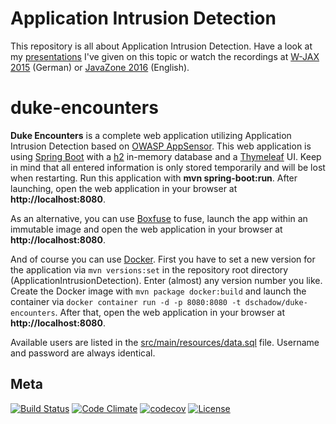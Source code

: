 Application Intrusion Detection
============
This repository is all about Application Intrusion Detection. Have a look at my 
[presentations](https://blog.dominikschadow.de/events) I've given on this topic or watch the recordings at 
[W-JAX 2015](https://jaxenter.de/web-app-security-43952) (German) or [JavaZone 2016](https://vimeo.com/181788148) 
(English).

# duke-encounters
**Duke Encounters** is a complete web application utilizing Application Intrusion Detection based on 
[OWASP AppSensor](http://appsensor.org). This web application is using 
[Spring Boot](http://projects.spring.io/spring-boot) with a [h2](http://www.h2database.com) in-memory database and 
a [Thymeleaf](http://www.thymeleaf.org) UI. Keep in mind that all entered information is only stored temporarily and will be 
lost when restarting. Run this application with **mvn spring-boot:run**. After launching, open the web application in 
your browser at **http://localhost:8080**.

As an alternative, you can use [Boxfuse](https://boxfuse.com) to fuse, launch the app within an immutable image and open 
the web application in your browser at **http://localhost:8080**.

And of course you can use [Docker](https://www.docker.com). First you have to set a new version for the application via `mvn versions:set` in the repository root directory (ApplicationIntrusionDetection). Enter (almost) any version number you like. Create the Docker image with `mvn package docker:build` and launch the container via `docker container run -d -p 8080:8080 -t dschadow/duke-encounters`. After that, open the web application in your browser at **http://localhost:8080**.

Available users are listed in the [src/main/resources/data.sql](https://github.com/dschadow/ApplicationIntrusionDetection/blob/master/duke-encounters/src/main/resources/data.sql) 
file. Username and password are always identical.

## Meta
[![Build Status](https://travis-ci.org/dschadow/ApplicationIntrusionDetection.svg)](https://travis-ci.org/dschadow/ApplicationIntrusionDetection)
[![Code Climate](https://codeclimate.com/github/dschadow/ApplicationIntrusionDetection/badges/gpa.svg)](https://codeclimate.com/github/dschadow/ApplicationIntrusionDetection)
[![codecov](https://codecov.io/gh/dschadow/ApplicationIntrusionDetection/branch/develop/graph/badge.svg)](https://codecov.io/gh/dschadow/ApplicationIntrusionDetection)
[![License](https://img.shields.io/badge/License-Apache%202.0-blue.svg)](https://opensource.org/licenses/Apache-2.0)
